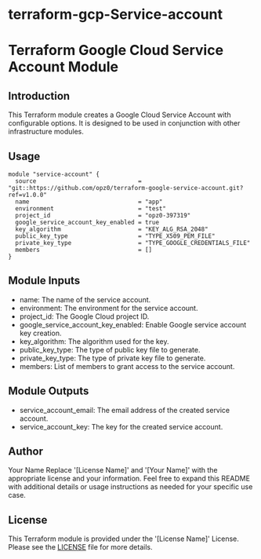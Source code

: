 # terraform-gcp-Service-account
# Terraform Google Cloud Service Account Module

## Introduction

This Terraform module creates a Google Cloud Service Account with configurable options. It is designed to be used in conjunction with other infrastructure modules.

## Usage

```hcl
module "service-account" {
  source                             = "git::https://github.com/opz0/terraform-google-service-account.git?ref=v1.0.0"
  name                               = "app"
  environment                        = "test"
  project_id                         = "opz0-397319"
  google_service_account_key_enabled = true
  key_algorithm                      = "KEY_ALG_RSA_2048"
  public_key_type                    = "TYPE_X509_PEM_FILE"
  private_key_type                   = "TYPE_GOOGLE_CREDENTIALS_FILE"
  members                            = []
}
```
## Module Inputs
- name: The name of the service account.
- environment: The environment for the service account.
- project_id: The Google Cloud project ID.
- google_service_account_key_enabled: Enable Google service account key creation.
- key_algorithm: The algorithm used for the key.
- public_key_type: The type of public key file to generate.
- private_key_type: The type of private key file to generate.
- members: List of members to grant access to the service account.
## Module Outputs
- service_account_email: The email address of the created service account.
- service_account_key: The key for the created service account.

## Author
Your Name
Replace '[License Name]' and '[Your Name]' with the appropriate license and your information. Feel free to expand this README with additional details or usage instructions as needed for your specific use case.
## License
This Terraform module is provided under the '[License Name]' License. Please see the [LICENSE](https://github.com/opz0/terraform-gcp-Service-account/blob/readme/LICENSE) file for more details.
